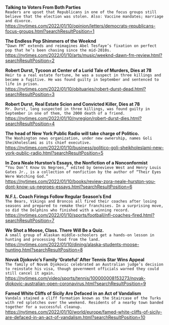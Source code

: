 **Talking to Voters From Both Parties**\
`Readers are upset that Republicans in one of the focus groups still believe that the election was stolen. Also: Vaccine mandates; marriage and divorce.`\
https://nytimes.com/2022/01/10/opinion/letters/democrats-republicans-focus-groups.html?searchResultPosition=1

**The Endless Pop Shimmers of the Weeknd**\
`“Dawn FM” extends and reimagines Abel Tesfaye’s fixation on perfect pop that he’s been chasing since the mid-2010s.`\
https://nytimes.com/2022/01/10/arts/music/weeknd-dawn-fm-review.html?searchResultPosition=2

**Robert Durst, Tycoon at Center of a Lurid Tale of Murders, Dies at 78**\
`Heir to a real estate fortune, he was a suspect in three killings and became a fugitive. He was found guilty in September and sentenced to life in prison.`\
https://nytimes.com/2022/01/10/obituaries/robert-durst-dead.html?searchResultPosition=3

**Robert Durst, Real Estate Scion and Convicted Killer, Dies at 78**\
`Mr. Durst, long suspected in three killings, was found guilty in September in one of them, the 2000 death of a friend.`\
https://nytimes.com/2022/01/10/nyregion/robert-durst-dies.html?searchResultPosition=4

**The head of New York Public Radio will take charge of Politico.**\
`The Washington news organization, under new ownership, names Goli Sheikholeslami as its chief executive.`\
https://nytimes.com/2022/01/10/business/politico-goli-sheikholeslami-new-york-public-radio.html?searchResultPosition=5

**In Zora Neale Hurston’s Essays, the Nonfiction of a Nonconformist**\
`“You Don’t Know Us Negroes,” edited by Genevieve West and Henry Louis Gates Jr., is a collection of nonfiction by the author of “Their Eyes Were Watching God.”`\
https://nytimes.com/2022/01/10/books/review-zora-neale-hurston-you-dont-know-us-negroes-essays.html?searchResultPosition=6

**N.F.L. Coach Firings Follow Regular Season’s End**\
`The Bears, Vikings and Broncos all fired their coaches after losing seasons and prepared to remake their franchises. In a surprising move, so did the Dolphins who finished with a winning record.`\
https://nytimes.com/2022/01/10/sports/football/nfl-coaches-fired.html?searchResultPosition=7

**We Shot a Moose, Class. There Will Be a Quiz.**\
`A small group of Alaskan middle-schoolers get a hands-on lesson in hunting and processing food from the land.`\
https://nytimes.com/2022/01/10/dining/alaska-students-moose-hunting.html?searchResultPosition=8

**Novak Djokovic’s Family ‘Grateful’ After Tennis Star Wins Appeal**\
`The family of Novak Djokovic celebrated an Australian judge’s decision to reinstate his visa, though government officials warned they could still cancel it again.`\
https://nytimes.com/video/sports/tennis/100000008153273/novak-djokovic-australian-open-coronavirus.html?searchResultPosition=9

**Famed White Cliffs of Sicily Are Defaced in an Act of Vandalism**\
`Vandals stained a cliff formation known as the Staircase of the Turks with red splotches over the weekend. Residents of a nearby town banded together for a successful cleanup.`\
https://nytimes.com/2022/01/10/world/europe/famed-white-cliffs-of-sicily-are-defaced-in-an-act-of-vandalism.html?searchResultPosition=10

